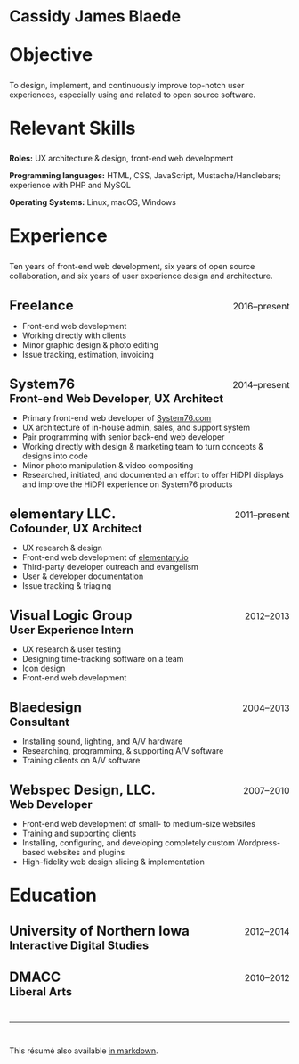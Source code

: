 # Cassidy James Blaede

## Objective

To design, implement, and continuously improve top-notch user experiences,
especially using and related to open source software.

## Relevant Skills

**Roles:** UX architecture & design, front-end web development

**Programming languages:** HTML, CSS, JavaScript, Mustache/&#8203;Handlebars;
experience with PHP and MySQL

**Operating Systems:** Linux, macOS, Windows

## Experience

Ten years of front-end web development, six years of open source collaboration, and six
years of user experience design and architecture.

### Freelance _2016–present_

- Front-end web development
- Working directly with clients
- Minor graphic design & photo editing
- Issue tracking, estimation, invoicing

### System76 _2014–present_

#### Front-end Web Developer, UX Architect

- Primary front-end web developer of [System76.com](https://system76.com)
- UX architecture of in-house admin, sales, and support system
- Pair programming with senior back-end web developer
- Working directly with design & marketing team to turn concepts & designs into
  code
- Minor photo manipulation & video compositing
- Researched, initiated, and documented an effort to offer HiDPI displays and
  improve the HiDPI experience on System76 products

### elementary LLC. _2011–present_

#### Cofounder, UX Architect

- UX research & design
- Front-end web development of [elementary.io](https://elementary.io)
- Third-party developer outreach and evangelism
- User & developer documentation
- Issue tracking & triaging

### Visual Logic Group _2012–2013_

#### User Experience Intern

- UX research & user testing
- Designing time-tracking software on a team
- Icon design
- Front-end web development

### Blaedesign _2004–2013_

#### Consultant

- Installing sound, lighting, and A/V hardware
- Researching, programming, & supporting A/V software
- Training clients on A/V software

### Webspec Design, LLC. _2007–2010_

#### Web Developer

- Front-end web development of small- to medium-size websites
- Training and supporting clients
- Installing, configuring, and developing completely custom Wordpress-based
  websites and plugins
- High-fidelity web design slicing & implementation

## Education

### University of Northern Iowa _2012–2014_

#### Interactive Digital Studies

### DMACC _2010–2012_

#### Liberal Arts

---

This résumé also available [in markdown](http://cassidyjames.com/resume.md).

<style>
  .grid.main {
    max-width: 640px;
  }

  h2 {
    margin-top: 1em;
    font-size: 2rem;
  }

  h3 {
    margin-top: 1.25em;
    margin-bottom: 0;
    font-size: 1.5rem;
  }

  h3 em {
    display: inline-block;
    float: right;
    font-size: 0.67em;
    font-style: normal;
    font-weight: normal;
    line-height: 2em;
  }

  h4 {
    margin-top: 0;
    margin-bottom: 0.5em;

    font-size: 1.25rem;
  }

  h5 {
    font-size: 1rem;
  }

  h6 {
    font-size: 0.75rem;
  }

  hr {
    margin: 3em auto;
  }
</style>
